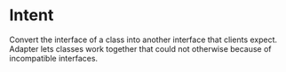 # Intent

Convert the interface of a class into another interface that clients expect.
Adapter lets classes work together that could not otherwise because of
incompatible interfaces.